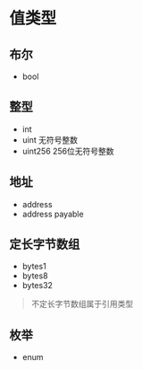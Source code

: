 # 值类型
## 布尔
- bool
## 整型
- int
- uint
	无符号整数
- uint256
	256位无符号整数
## 地址
- address
- address payable
## 定长字节数组
- bytes1
- bytes8
- bytes32
> 不定长字节数组属于引用类型
## 枚举
- enum
